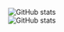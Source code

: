 ![GitHub stats](https://github-readme-stats.vercel.app/api?username=Withene&show_icons=true)  
 ![GitHub stats](https://github-readme-stats.vercel.app/api?username=Withene&show_icons=true)  
